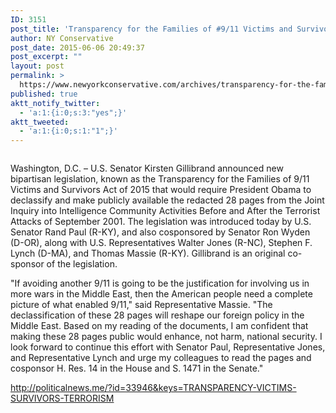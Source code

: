 ```yaml
---
ID: 3151
post_title: 'Transparency for the Families of #9/11 Victims and Survivors Act of 2015 #28Pages #WakeUpAmerica #MakeDCListen'
author: NY Conservative
post_date: 2015-06-06 20:49:37
post_excerpt: ""
layout: post
permalink: >
  https://www.newyorkconservative.com/archives/transparency-for-the-families-of-911-victims-and-survivors-act-of-2015-28pages-wakeupamerica-makedclisten/
published: true
aktt_notify_twitter:
  - 'a:1:{i:0;s:3:"yes";}'
aktt_tweeted:
  - 'a:1:{i:0;s:1:"1";}'
---
```

<p><img src="http://www.newyorkconservative.com/wp-content/uploads/2015/06/060715_0049_Transparenc1.png" alt="" />
	</p><p>Washington, D.C. – U.S. Senator Kirsten Gillibrand announced new bipartisan legislation, known as the Transparency for the Families of 9/11 Victims and Survivors Act of 2015 that would require President Obama to declassify and make publicly available the redacted 28 pages from the Joint Inquiry into Intelligence Community Activities Before and After the Terrorist Attacks of September 2001. The legislation was introduced today by U.S. Senator Rand Paul (R-KY), and also cosponsored by Senator Ron Wyden (D-OR), along with U.S. Representatives Walter Jones (R-NC), Stephen F. Lynch (D-MA), and Thomas Massie (R-KY). Gillibrand is an original co-sponsor of the legislation.
</p><p>"If avoiding another 9/11 is going to be the justification for involving us in more wars in the Middle East, then the American people need a complete picture of what enabled 9/11," said Representative Massie. "The declassification of these 28 pages will reshape our foreign policy in the Middle East. Based on my reading of the documents, I am confident that making these 28 pages public would enhance, not harm, national security. I look forward to continue this effort with Senator Paul, Representative Jones, and Representative Lynch and urge my colleagues to read the pages and cosponsor H. Res. 14 in the House and S. 1471 in the Senate."
</p><p><a href="http://politicalnews.me/?id=33946&amp;keys=TRANSPARENCY-VICTIMS-SURVIVORS-TERRORISM">http://politicalnews.me/?id=33946&amp;keys=TRANSPARENCY-VICTIMS-SURVIVORS-TERRORISM</a>
	</p>